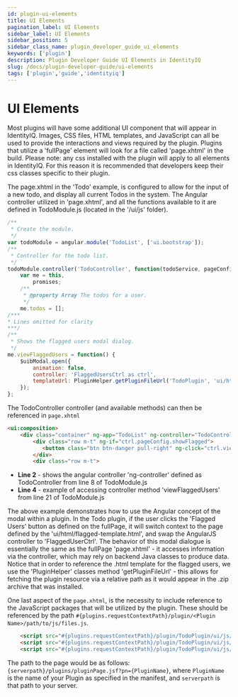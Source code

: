 ```yaml
---
id: plugin-ui-elements
title: UI Elements
pagination_label: UI Elements
sidebar_label: UI Elements
sidebar_position: 5
sidebar_class_name: plugin_developer_guide_ui_elements
keywords: ['plugin']
description: Plugin Developer Guide UI Elements in IdentityIQ
slug: /docs/plugin-developer-guide/ui-elements
tags: ['plugin','guide','identityiq']
---
```

# UI Elements

Most plugins will have some additional UI component that will appear in IdentityIQ. Images, CSS files, HTML templates, and JavaScript can all be used to provide the interactions and views required by the plugin. Plugins that utilize a 'fullPage' element will look for a file called 'page.xhtml' in the build. Please note: any css installed with the plugin will apply to all elements in IdentityIQ. For this reason it is recommended that developers keep their css classes specific to their plugin.

The page.xhtml in the 'Todo' example, is configured to allow for the input of a new todo, and display all current Todos in the system. The Angular controller utilized in 'page.xhtml', and all the functions available to it are defined in TodoModule.js (located in the '/ui/js' folder).

```javascript
/**
 * Create the module.
 */
var todoModule = angular.module('TodoList', ['ui.bootstrap']);
/**
 * Controller for the todo list.
 */
todoModule.controller('TodoController', function(todoService, pageConfigService, $q, $uibModal) {
    var me = this,
        promises;
    /**
     * @property Array The todos for a user.
     */
    me.todos = [];
/***
* Lines omitted for clarity
***/
/**
 * Shows the flagged users modal dialog.
 */
me.viewFlaggedUsers = function() {
    $uibModal.open({
        animation: false,
        controller: 'FlaggedUsersCtrl as ctrl',
        templateUrl: PluginHelper.getPluginFileUrl('TodoPlugin', 'ui/html/flagged-template.html')
    });
};
```
The TodoController controller (and available methods) can then be referenced in `page.xhtml`

```html
<ui:composition>
    <div class="container" ng-app="TodoList" ng-controller="TodoController as ctrl">
        <div class="row m-t" ng-if="ctrl.pageConfig.showFlagged">
           <button class="btn btn-danger pull-right" ng-click="ctrl.viewFlaggedUsers()">Flagged Users</button>
        </div>
        <div class="row m-t">
```
- **Line 2** - shows the angular controller 'ng-controller' defined as TodoController from  line 8 of TodoModule.js
- **Line 4** - example of accessing controller method 'viewFlaggedUsers' from line 21 of TodoModule.js

The above example demonstrates how to use the Angular concept of the modal within a plugin. In the Todo plugin, if the user clicks the 'Flagged Users' button as defined on the fullPage, it will switch context to the page defined by the 'ui/html/flagged-template.html', and swap the AngularJS controller to 'FlaggedUserCtrl'. The behavior of this modal dialogue is essentially the same as the fullPage 'page.xhtml' - it accesses information via the controller, which may rely on backend Java classes to produce data. Notice that in order to reference the .html template for the flagged users, we use the 'PluginHelper' classes method 'getPluginFileUrl' - this allows for fetching the plugin resource via a relative path as it would appear in the .zip archive that was installed.

One last aspect of the `page.xhtml`, is the necessity to include reference to the JavaScript packages that will be utilized by the plugin. These should be referenced by the path `#{plugins.requestContextPath}/plugin/<Plugin Name>/path/to/js/files.js`.

```html
    <script src="#{plugins.requestContextPath}/plugin/TodoPlugin/ui/js/angular.min.js"></script>
    <script src="#{plugins.requestContextPath}/plugin/TodoPlugin/ui/js/ui-bootstrap.min.js"></script>
    <script src="#{plugins.requestContextPath}/plugin/TodoPlugin/ui/js/TodoModule.js"></script>
```

The path to the page would be as follows: `{serverpath}/plugins/pluginPage.jsf?pn={PluginName}`, where `PluginName` is the name of your Plugin as specified in the manifest, and `serverpath` is that path to your server.